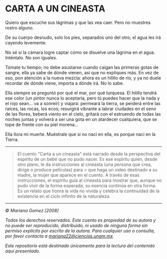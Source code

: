 # CARTA A UN CINEASTA 

 
Quiero que escuche sus lágrimas y que las vea caer. Pero no muestres rostro alguno. 

De su cuerpo desnudo, solo los pies, separados uno del otro; el agua les irá cayendo levemente. 

No sé si la cámara logre captar cómo se disuelve una lágrima en el agua. Inténtalo. No son iguales. 

Tómate tu tiempo; no debe asustarse cuando caigan las primeras gotas de sangre, ella ya sabe de dónde vienen, así que no expliques más. En vez de eso, pon atención a la nueva mezcla: ahora es un hilillo de río, y ya no duele recordar de dónde viene, importa a dónde irá. No lo sabe. 

Ella siempre se preguntó por qué el mar, por qué turquesa. El hilillo tendrá ese color (un pintor nunca lo aceptaría, pero tú puedes hacer que la nada y el rojo sean... va a sonreír) y viajará: permeará la tierra, se perderá entre las raíces, las rocas, los ecos; resurgirá vibrante a labrar ciudades en el seno de las flores, beberá viento en el cielo, gritará con el estruendo de todas las noches juntas y volverá a ser una gota en un atardecer cualquiera, que se tope de frente con su piel morena...  


Ella llora mi muerte. Muéstrale que si no nací en ella, es porque nací en la Tierra. 

 


-------------------------------------------------------------------------------------------------------------------------------------------- 

> El cuento "Carta a un cineasta" está narrado desde la perspectiva del espíritu de un bebé que no pudo nacer. Es ese espíritu quien, desde otro plano, le da instrucciones al cineasta (una persona que crea, dirige o produce películas) para > que haga un video destinado a su madre, la mujer que aparece en el cuento. A través de esas instrucciones, el espíritu guía al cineasta para mostrar que, aunque no pudo vivir de la forma esperada, su esencia continúa en otra forma. 
> Es un relato que honra la vida no vivida y celebra la continuidad de la existencia en el ciclo infinito de la naturaleza. 

 
--------------------------------------------------------------------------------------------------------------------------------------------









_© Mariana Gomez [2008]_

_Todos los derechos reservados. Este cuento es propiedad de su autora y no puede ser reproducido, distribuido, ni usado de ninguna forma sin permiso explícito por escrito de la autora. Para cualquier uso o consulta, por favor contacta a mariana22@ciencias.unam.mx._

_Este repositorio está destinado únicamente para la lectura del contenido aquí presentado._

